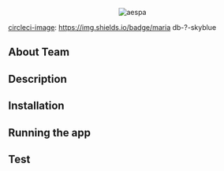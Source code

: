 <p align="center">
	<img src="https://i.pinimg.com/originals/92/27/32/9227329cbb79f341416a61bbaad34a1e.jpg" alt="aespa" />
</p>

[circleci-image]: https://img.shields.io/badge/react

[circleci-image]: https://img.shields.io/badge/jdk-17-orange

[circleci-image]: https://img.shields.io/badge/spring-3.2.0-green

[circleci-image]: https://img.shields.io/badge/python-?-blue

[circleci-image]: https://img.shields.io/badge/maria db-?-skyblue



 ## About Team


## Description



## Installation


## Running the app


## Test

